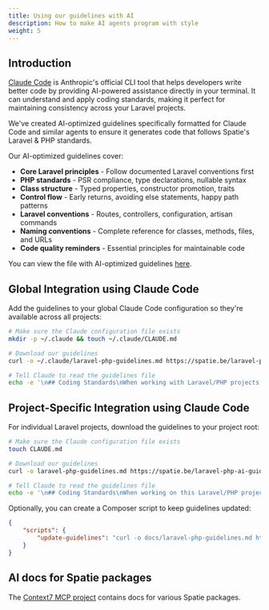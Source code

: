 ```yaml
---
title: Using our guidelines with AI
description: How to make AI agents program with style
weight: 5
---
```


## Introduction

[Claude Code](https://claude.ai/code) is Anthropic's official CLI tool that helps developers write better code by providing AI-powered assistance directly in your terminal. It can understand and apply coding standards, making it perfect for maintaining consistency across your Laravel projects.

We've created AI-optimized guidelines specifically formatted for Claude Code and similar agents to ensure it generates code that follows Spatie's Laravel & PHP standards.

Our AI-optimized guidelines cover:

- **Core Laravel principles** - Follow documented Laravel conventions first
- **PHP standards** - PSR compliance, type declarations, nullable syntax
- **Class structure** - Typed properties, constructor promotion, traits
- **Control flow** - Early returns, avoiding else statements, happy path patterns
- **Laravel conventions** - Routes, controllers, configuration, artisan commands
- **Naming conventions** - Complete reference for classes, methods, files, and URLs
- **Code quality reminders** - Essential principles for maintainable code

You can view the file with AI-optimized guidelines [here](https://spatie.be/laravel-php-ai-guidelines.md).

## Global Integration using Claude Code

Add the guidelines to your global Claude Code configuration so they're available across all projects:

```bash
# Make sure the Claude configuration file exists
mkdir -p ~/.claude && touch ~/.claude/CLAUDE.md

# Download our guidelines
curl -o ~/.claude/laravel-php-guidelines.md https://spatie.be/laravel-php-ai-guidelines.md

# Tell Claude to read the guidelines file
echo -e '\n## Coding Standards\nWhen working with Laravel/PHP projects, first read the coding guidelines at @~/.claude/laravel-php-guidelines.md' >> ~/.claude/CLAUDE.md
```

## Project-Specific Integration using Claude Code

For individual Laravel projects, download the guidelines to your project root:

```bash
# Make sure the Claude configuration file exists
touch CLAUDE.md

# Download our guidelines
curl -o laravel-php-guidelines.md https://spatie.be/laravel-php-ai-guidelines.md

# Tell Claude to read the guidelines file
echo -e '\n## Coding Standards\nWhen working on this Laravel/PHP project, first read the coding guidelines at @docs/laravel-php-guidelines.md' >> CLAUDE.md
```

Optionally, you can create a Composer script to keep guidelines updated:

```json
{
    "scripts": {
        "update-guidelines": "curl -o docs/laravel-php-guidelines.md https://spatie.be/laravel-php-ai-guidelines.md"
    }
}
```

## AI docs for Spatie packages

The [Context7 MCP project](https://github.com/upstash/context7) contains docs for various Spatie packages.
